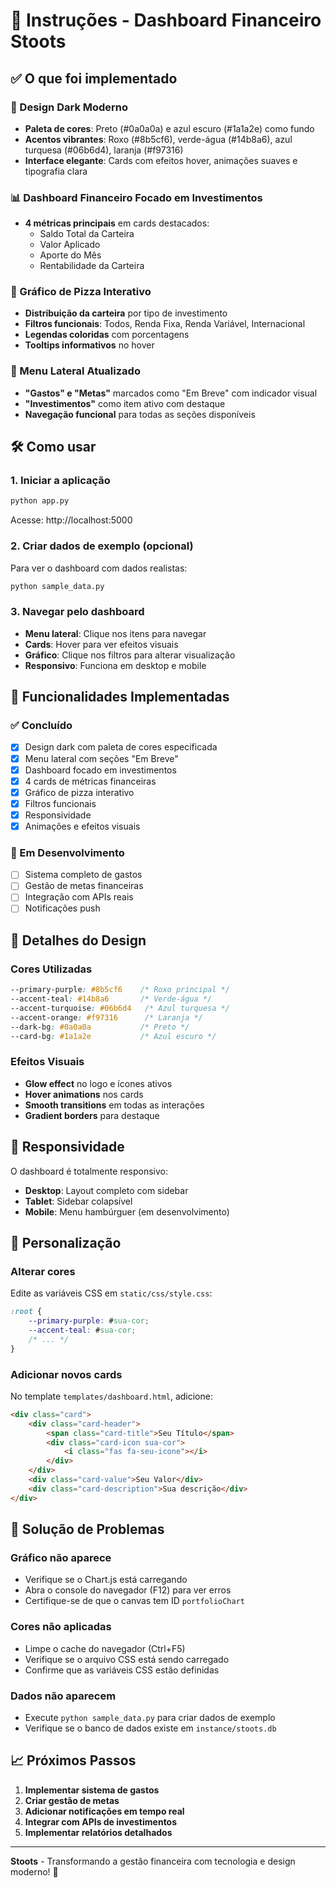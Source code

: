 # 🚀 Instruções - Dashboard Financeiro Stoots

## ✅ O que foi implementado

### 🎨 Design Dark Moderno
- **Paleta de cores**: Preto (#0a0a0a) e azul escuro (#1a1a2e) como fundo
- **Acentos vibrantes**: Roxo (#8b5cf6), verde-água (#14b8a6), azul turquesa (#06b6d4), laranja (#f97316)
- **Interface elegante**: Cards com efeitos hover, animações suaves e tipografia clara

### 📊 Dashboard Financeiro Focado em Investimentos
- **4 métricas principais** em cards destacados:
  - Saldo Total da Carteira
  - Valor Aplicado
  - Aporte do Mês
  - Rentabilidade da Carteira

### 🍕 Gráfico de Pizza Interativo
- **Distribuição da carteira** por tipo de investimento
- **Filtros funcionais**: Todos, Renda Fixa, Renda Variável, Internacional
- **Legendas coloridas** com porcentagens
- **Tooltips informativos** no hover

### 🧭 Menu Lateral Atualizado
- **"Gastos" e "Metas"** marcados como "Em Breve" com indicador visual
- **"Investimentos"** como item ativo com destaque
- **Navegação funcional** para todas as seções disponíveis

## 🛠️ Como usar

### 1. Iniciar a aplicação
```bash
python app.py
```
Acesse: http://localhost:5000

### 2. Criar dados de exemplo (opcional)
Para ver o dashboard com dados realistas:
```bash
python sample_data.py
```

### 3. Navegar pelo dashboard
- **Menu lateral**: Clique nos itens para navegar
- **Cards**: Hover para ver efeitos visuais
- **Gráfico**: Clique nos filtros para alterar visualização
- **Responsivo**: Funciona em desktop e mobile

## 🎯 Funcionalidades Implementadas

### ✅ Concluído
- [x] Design dark com paleta de cores especificada
- [x] Menu lateral com seções "Em Breve"
- [x] Dashboard focado em investimentos
- [x] 4 cards de métricas financeiras
- [x] Gráfico de pizza interativo
- [x] Filtros funcionais
- [x] Responsividade
- [x] Animações e efeitos visuais

### 🔄 Em Desenvolvimento
- [ ] Sistema completo de gastos
- [ ] Gestão de metas financeiras
- [ ] Integração com APIs reais
- [ ] Notificações push

## 🎨 Detalhes do Design

### Cores Utilizadas
```css
--primary-purple: #8b5cf6    /* Roxo principal */
--accent-teal: #14b8a6       /* Verde-água */
--accent-turquoise: #06b6d4   /* Azul turquesa */
--accent-orange: #f97316      /* Laranja */
--dark-bg: #0a0a0a           /* Preto */
--card-bg: #1a1a2e           /* Azul escuro */
```

### Efeitos Visuais
- **Glow effect** no logo e ícones ativos
- **Hover animations** nos cards
- **Smooth transitions** em todas as interações
- **Gradient borders** para destaque

## 📱 Responsividade

O dashboard é totalmente responsivo:
- **Desktop**: Layout completo com sidebar
- **Tablet**: Sidebar colapsível
- **Mobile**: Menu hambúrguer (em desenvolvimento)

## 🔧 Personalização

### Alterar cores
Edite as variáveis CSS em `static/css/style.css`:
```css
:root {
    --primary-purple: #sua-cor;
    --accent-teal: #sua-cor;
    /* ... */
}
```

### Adicionar novos cards
No template `templates/dashboard.html`, adicione:
```html
<div class="card">
    <div class="card-header">
        <span class="card-title">Seu Título</span>
        <div class="card-icon sua-cor">
            <i class="fas fa-seu-icone"></i>
        </div>
    </div>
    <div class="card-value">Seu Valor</div>
    <div class="card-description">Sua descrição</div>
</div>
```

## 🐛 Solução de Problemas

### Gráfico não aparece
- Verifique se o Chart.js está carregando
- Abra o console do navegador (F12) para ver erros
- Certifique-se de que o canvas tem ID `portfolioChart`

### Cores não aplicadas
- Limpe o cache do navegador (Ctrl+F5)
- Verifique se o arquivo CSS está sendo carregado
- Confirme que as variáveis CSS estão definidas

### Dados não aparecem
- Execute `python sample_data.py` para criar dados de exemplo
- Verifique se o banco de dados existe em `instance/stoots.db`

## 📈 Próximos Passos

1. **Implementar sistema de gastos**
2. **Criar gestão de metas**
3. **Adicionar notificações em tempo real**
4. **Integrar com APIs de investimentos**
5. **Implementar relatórios detalhados**

---

**Stoots** - Transformando a gestão financeira com tecnologia e design moderno! 🚀 